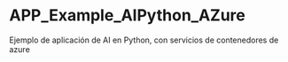 # APP_Example_AIPython_AZure
Ejemplo de aplicación de AI en Python, con servicios de contenedores de azure 
